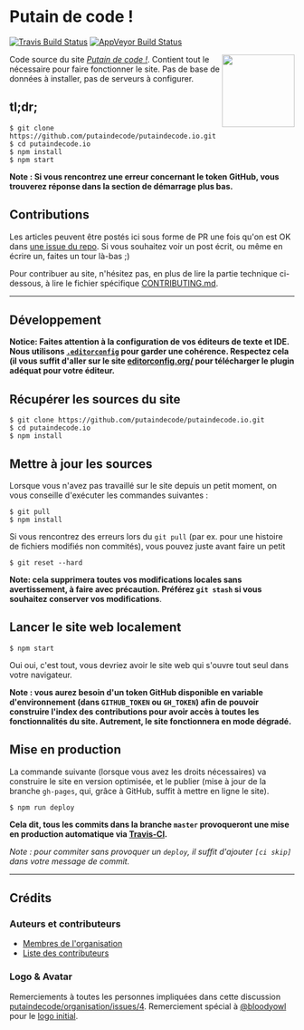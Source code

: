 # Putain de code !

[![Travis Build Status](https://img.shields.io/travis/putaindecode/putaindecode.io.svg?label=unix%20build)](https://travis-ci.org/putaindecode/putaindecode.io)
[![AppVeyor Build Status](https://img.shields.io/appveyor/ci/MoOx/putaindecode-io.svg?label=windows%20build)](https://ci.appveyor.com/project/MoOx/putaindecode-io)

<img align="right" alt="" src="https://github.com/putaindecode/putaindecode.io/blob//master/src/images/putaindecode-logo--no-bubble-512--trim.png" width="128">

Code source du site [_Putain de code !_](http://putaindecode.io/).
Contient tout le nécessaire pour faire fonctionner le site.
Pas de base de données à installer, pas de serveurs à configurer.

## tl;dr;

```console
$ git clone https://github.com/putaindecode/putaindecode.io.git
$ cd putaindecode.io
$ npm install
$ npm start
```

**Note : Si vous rencontrez une erreur concernant le token GitHub,
vous trouverez réponse dans la section de démarrage plus bas.**

## Contributions

Les articles peuvent être postés ici sous forme de PR une fois qu'on est OK dans
[une issue du repo](https://github.com/putaindecode/putaindecode.io/issues).
Si vous souhaitez voir un post écrit, ou même en écrire un, faites un tour
là-bas ;)

Pour contribuer au site, n'hésitez pas, en plus de lire la partie technique
ci-dessous, à lire le fichier spécifique [CONTRIBUTING.md](CONTRIBUTING.md).

---

## Développement

__Notice: Faites attention à la configuration de vos éditeurs de texte et IDE.  
Nous utilisons [`.editorconfig`](.editorconfig) pour garder une cohérence.
Respectez cela (il vous suffit d'aller sur le site
[editorconfig.org/](http://editorconfig.org/)
pour télécharger le plugin adéquat pour votre éditeur.__

## Récupérer les sources du site

```console
$ git clone https://github.com/putaindecode/putaindecode.io.git
$ cd putaindecode.io
$ npm install
```

## Mettre à jour les sources

Lorsque vous n'avez pas travaillé sur le site depuis un petit moment, on vous
conseille d'exécuter les commandes suivantes :

```console
$ git pull
$ npm install
```

Si vous rencontrez des erreurs lors du `git pull` (par ex. pour une histoire de
fichiers modifiés non commités), vous pouvez juste avant faire
un petit

```console
$ git reset --hard
```

__Note: cela supprimera toutes vos modifications locales sans avertissement, à
faire avec précaution.
Préférez `git stash` si vous souhaitez conserver vos modifications__.

## Lancer le site web localement

```console
$ npm start
```

Oui oui, c'est tout, vous devriez avoir le site web qui s'ouvre tout seul dans
votre navigateur.

**Note :
vous aurez besoin d'un token GitHub disponible en variable d'environnement
(dans `GITHUB_TOKEN` ou `GH_TOKEN`) afin de pouvoir construire l'index des
contributions pour avoir accès à toutes les fonctionnalités du site.
Autrement, le site fonctionnera en mode dégradé.**


## Mise en production

La commande suivante (lorsque vous avez les droits nécessaires) va construire le
site en version optimisée, et le publier
(mise à jour de la branche  `gh-pages`, qui, grâce à GitHub, suffit à mettre en
ligne le site).

```console
$ npm run deploy
```

**Cela dit, tous les commits dans la branche `master` provoqueront une mise en
production automatique via [Travis-CI](https://travis-ci.org/).**

_Note : pour commiter sans provoquer un `deploy`, il suffit d'ajouter `[ci skip]`
dans votre message de commit._

---

## Crédits

### Auteurs et contributeurs

* [Membres de l'organisation](https://github.com/putaindecode?tab=members)
* [Liste des contributeurs](https://github.com/putaindecode/putaindecode.io/graphs/contributors)

### Logo & Avatar

Remerciements à toutes les personnes impliquées dans cette discussion [putaindecode/organisation/issues/4](https://github.com/putaindecode/organisation/issues/4).
Remerciement spécial à [@bloodyowl](https://github.com/bloodyowl) pour le
[logo initial](https://github.com/putaindecode/putaindecode.io/blob/3324cbe7637dacd1f42a412c1085431a2d551928/src/assets/_images/p!-logos.png).
